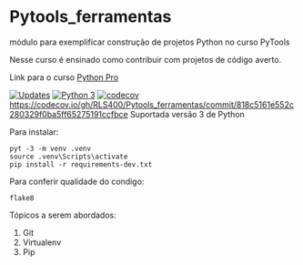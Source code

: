 # Pytools_ferramentas
módulo para exemplificar construção de projetos Python no curso PyTools

Nesse curso é ensinado como contribuir com projetos de código averto.

Link para o curso [Python Pro](http://www.pythonpro.com.br)

[![Updates](https://pyup.io/repos/github/RLS400/Pytools_ferramentas/shield.svg)](https://pyup.io/repos/github/RLS400/Pytools_ferramentas/)
[![Python 3](https://pyup.io/repos/github/RLS400/Pytools_ferramentas/python-3-shield.svg)](https://pyup.io/repos/github/RLS400/Pytools_ferramentas/)
[![codecov](https://codecov.io/gh/pythonprobr/libpythonpro/branch/master/graph/badge.svg)](https://codecov.io/gh/pythonprobr/libpythonpro)
https://codecov.io/gh/RLS400/Pytools_ferramentas/commit/818c5161e552c280329f0ba5ff65275191ccfbce
Suportada versão 3 de Python

Para instalar:

```console
pyt -3 -m venv .venv
source .venv\Scripts\activate
pip install -r requirements-dev.txt
```

Para conferir qualidade do condigo:

```console
flake8
```
Tópicos a serem abordados:
1. Git
2. Virtualenv
3. Pip